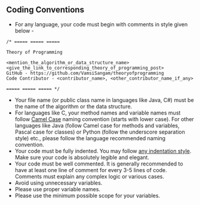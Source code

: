 Coding Conventions
----
* For any language, your code must begin with comments in style given below -
```
/* ===== ===== =====

Theory of Programming

<mention_the_algorithm_or_data_structure_name>
<give_the_link_to_corresponding_theory_of_programming_post>
GitHub - https://github.com/VamsiSangam/theoryofprogramming
Code Contributor - <contributor_name>, <other_contributor_name_if_any>

===== ===== ===== */
```
* Your file name (or public class name in languages like Java, C#) must be the name of the algorithm or the data structure.
* For languages like C, your method names and variable names must follow [Camel Case](https://en.wikipedia.org/wiki/Camel_case) naming convention (starts with lower case). For other languages like Java (follow Camel case for methods and variables, Pascal case for classes) or Python (follow the underscore separation style) etc., please follow the language recommended naming convention.
* Your code must be fully indented. You may follow [any indentation style](http://theoryofprogramming.com/2016/11/14/writing-professional-code-c/). Make sure your code is absolutely legible and elegant.
* Your code must be well commented. It is generally recommended to have at least one line of comment for every 3-5 lines of code. Comments must explain any complex logic or various cases.
* Avoid using unnecessary variables.
* Please use proper variable names.
* Please use the minimum possible scope for your variables.
